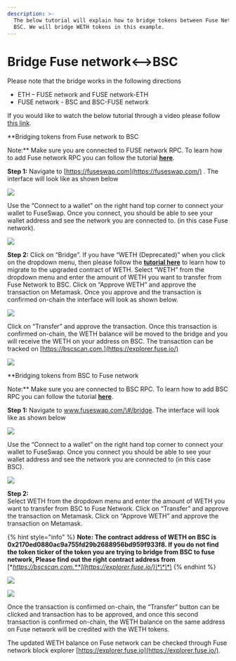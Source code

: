 ```yaml
---
description: >-
  The below tutorial will explain how to bridge tokens between Fuse Network and
  BSC. We will bridge WETH tokens in this example.
---
```


# Bridge Fuse network&lt;--&gt;BSC

Please note that the bridge works in the following directions

* ETH – FUSE network and FUSE network-ETH
* FUSE network - BSC and BSC-FUSE network

If you would like to watch the below tutorial through a video please follow [this link](https://www.youtube.com/watch?v=l17K6mu1uM4).

**Bridging tokens from Fuse network to BSC  
  
Note:** Make sure you are connected to FUSE network RPC. To learn how to add Fuse network RPC you can follow the tutorial [**here**](https://docs.fuse.io/the-fuse-studio/getting-started/how-to-add-fuse-to-your-metamask).

**Step 1:** Navigate to [https://fuseswap.com](https://fuseswap.com/) . The interface will look like as shown below  


![](../.gitbook/assets/0%20%2810%29.png)

Use the “Connect to a wallet” on the right hand top corner to connect your wallet to FuseSwap. Once you connect, you should be able to see your wallet address and see the network you are connected to. \(in this case Fuse network\).

![](../.gitbook/assets/1%20%2814%29.png)

**Step 2:** Click on “Bridge”. If you have “WETH \(Deprecated\)” when you click on the dropdown menu, then please follow the [**tutorial here**](https://docs.fuse.io/fuseswap/migration-tutorial) to learn how to migrate to the upgraded contract of WETH. Select “WETH” from the dropdown menu and enter the amount of WETH you want to transfer from Fuse Network to BSC. Click on “Approve WETH” and approve the transaction on Metamask. Once you approve and the transaction is confirmed on-chain the interface will look as shown below.

![](../.gitbook/assets/2%20%2814%29.png)

Click on “Transfer” and approve the transaction. Once this transaction is confirmed on-chain, the WETH balance will be moved to the bridge and you will receive the WETH on your address on BSC. The transaction can be tracked on [https://bscscan.com.](https://explorer.fuse.io/)

![](../.gitbook/assets/3%20%2812%29.png)

**Bridging tokens from BSC to Fuse network  
  
Note:** Make sure you are connected to BSC RPC. To learn how to add BSC RPC you can follow the tutorial [**here**](https://academy.binance.com/en/articles/connecting-metamask-to-binance-smart-chain).

**Step 1:** Navigate to www.fuseswap.com/\#/bridge. The interface will look like as shown below

![](../.gitbook/assets/4%20%2812%29.png)

Use the “Connect to a wallet” on the right hand top corner to connect your wallet to FuseSwap. Once you connect you should be able to see your wallet address and see the network you are connected to \(in this case BSC\).

![](../.gitbook/assets/5%20%2810%29.png)

**Step 2:**  
Select WETH from the dropdown menu and enter the amount of WETH you want to transfer from BSC to Fuse Network. Click on “Transfer” and approve the transaction on Metamask. Click on “Approve WETH” and approve the transaction on Metamask.

{% hint style="info" %}
**Note: The contract address of WETH on BSC is 0x2170ed0880ac9a755fd29b2688956bd959f933f8. If you do not find the token ticker of the token you are trying to bridge from BSC to fuse network, Please find out the right contract address from** [**https://bscscan.com.**](https://explorer.fuse.io/)\*\*\*\*
{% endhint %}

![](../.gitbook/assets/6%20%289%29.png)

![](../.gitbook/assets/7%20%285%29.png)

Once the transaction is confirmed on-chain, the “Transfer” button can be clicked and transaction has to be approved, and once this second transaction is confirmed on-chain, the WETH balance on the same address on Fuse network will be credited with the WETH tokens.

The updated WETH balance on Fuse network can be checked through Fuse network block explorer [https://explorer.fuse.io](https://explorer.fuse.io/).

